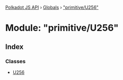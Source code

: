 [Polkadot JS API](../README.md) › [Globals](../globals.md) › ["primitive/U256"](_primitive_u256_.md)

# Module: "primitive/U256"

## Index

### Classes

* [U256](../classes/_primitive_u256_.u256.md)
